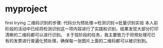 # myproject
first trying
二维码识别的步骤:
代码分为预处理->检测识别->批量识别实验
本人前阶段的活动中已经将检测识别这一项内容进行了实践和识别，结果发现大部分打印清晰的二维码都可以进行识别。
关于现阶段的任务，我主要致力于将预处理可已有的发票进行普遍化预处理，确保每一张图片上面的二维码都可以被识别到。
